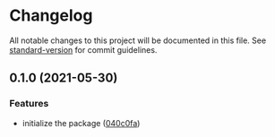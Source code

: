 # Changelog

All notable changes to this project will be documented in this file. See [standard-version](https://github.com/conventional-changelog/standard-version) for commit guidelines.

## 0.1.0 (2021-05-30)

### Features

- initialize the package ([040c0fa](https://github.com/kyarik/express-graphql-persisted-queries/commit/040c0fab8fa2cb685002c6637241a5231f3a08ce))

